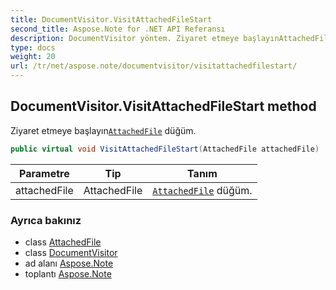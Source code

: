```yaml
---
title: DocumentVisitor.VisitAttachedFileStart
second_title: Aspose.Note for .NET API Referansı
description: DocumentVisitor yöntem. Ziyaret etmeye başlayınAttachedFile düğüm.
type: docs
weight: 20
url: /tr/net/aspose.note/documentvisitor/visitattachedfilestart/
---
```

## DocumentVisitor.VisitAttachedFileStart method

Ziyaret etmeye başlayın[`AttachedFile`](../../attachedfile/) düğüm.

```csharp
public virtual void VisitAttachedFileStart(AttachedFile attachedFile)
```

| Parametre | Tip | Tanım |
| --- | --- | --- |
| attachedFile | AttachedFile | [`AttachedFile`](../../attachedfile/) düğüm. |

### Ayrıca bakınız

* class [AttachedFile](../../attachedfile/)
* class [DocumentVisitor](../)
* ad alanı [Aspose.Note](../../documentvisitor/)
* toplantı [Aspose.Note](../../../)


